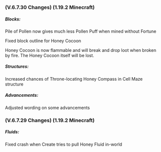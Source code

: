 ### **(V.6.7.30 Changes) (1.19.2 Minecraft)**

##### Blocks:
Pile of Pollen now gives much less Pollen Puff when mined without Fortune

Fixed block outline for Honey Cocoon

Honey Cocoon is now flammable and will break and drop loot when broken by fire. The Honey Cocoon itself will be lost.

##### Structures:
Increased chances of Throne-locating Honey Compass in Cell Maze structure

##### Advancements:
Adjusted wording on some advancements


### **(V.6.7.29 Changes) (1.19.2 Minecraft)**

##### Fluids:
Fixed crash when Create tries to pull Honey Fluid in-world